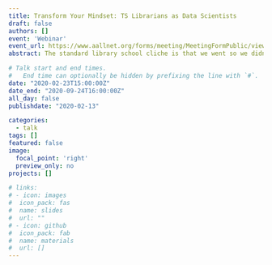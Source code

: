 ```yaml
---
title: Transform Your Mindset: TS Librarians as Data Scientists
draft: false
authors: []
event: 'Webinar'
event_url: https://www.aallnet.org/forms/meeting/MeetingFormPublic/view?id=38BC600000001
abstract: The standard library school cliche is that we went so we didn't have to do any math! Yet with machine learning, deep learning, algorithms, text mining, programming languages, data science, data encoding, data transfer, and linked data pervasive in our personal and professional environments, our career futures hinge on our computational skills—skills we might think we don't have (or don't want to have). This session suggests that Technical Services (TS) librarians, in particular, need to transform their thinking on this issue, and guides them through the process of realizing they are already doing most of these things. Data science is a good example of basic skills TS librarians are already primed with; translating those fundamentals into data science methodologies will transform data manipulation and analysis in libraries. Armed with confidence, attendees will leave ready to fill in the knowledge gaps they do have to be the best caretakers and advocates for their libraries' data.

# Talk start and end times.
#   End time can optionally be hidden by prefixing the line with `#`.
date: "2020-02-23T15:00:00Z"
date_end: "2020-09-24T16:00:00Z"
all_day: false
publishdate: "2020-02-13"

categories:
  - talk
tags: []
featured: false
image:
  focal_point: 'right'
  preview_only: no
projects: []

# links:
# - icon: images
#  icon_pack: fas
#  name: slides
#  url: ""
# - icon: github
#  icon_pack: fab
#  name: materials
#  url: []
---
```


